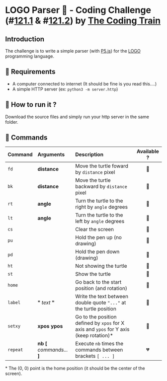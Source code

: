 # LOGO Parser :turtle: - Coding Challenge (#[121.1](https://youtu.be/i-k04yzfMpw) & #[121.2](https://youtu.be/aOqEm101fms)) by [The Coding Train](https://thecodingtrain.com/)

## Introduction
The challenge is to write a simple parser (with [P5.js](https://p5js.org/)) for the  [LOGO](https://en.wikipedia.org/wiki/Logo_(programming_language)) programming language.

## :turtle: Requirements
  - A computer connected to internet (It should be fine is you read this....)
  - A simple HTTP server (ex: `python3 -m server.http`)

## :turtle: How to run it ?
Download the source files and simply run your http server in the same folder.

## :turtle: Commands

| Command  | Arguments                        | Description                                                           |  Available ?   |
| :------- | :------------------------------- | :-------------------------------------------------------------------- | :------------: |
| `fd`     | **distance**                     | Move the turtle foward by `distance` pixel                            | :green_heart:  |
| `bk`     | **distance**                     | Move the turtle backward by `distance` pixel                          | :green_heart:  |
| `rt`     | **angle**                        | Turn the turtle to the right by `angle` degrees                       | :green_heart:  |
| `lt`     | **angle**                        | Turn the turtle to the left by `angle` degrees                        | :green_heart:  |
| `cs`     |                                  | Clear the screen                                                      | :green_heart:  |
| `pu`     |                                  | Hold the pen up (no drawing)                                          | :green_heart:  |
| `pd`     |                                  | Hold the pen down (drawing)                                           | :green_heart:  |
| `ht`     |                                  | Not showing the turtle                                                | :green_heart:  |
| `st`     |                                  | Show the turtle                                                       | :green_heart:  |
| `home`   |                                  | Go back to the start position (and rotation)                          | :green_heart:  |
| `label`  | **"** _text_ **"**               | Write the text between double quote `"..."` at the turtle position                          | :green_heart: |
| `setxy`  | **xpos** **ypos**                | Go to the position defined by `xpos` for X axis and `ypos` for Y axis (keep rotation)*  | :green_heart: |
| `repeat` | **nb** **[** _commands..._ **]** | Execute `nb` times the commands between brackets `[ ... ]`            | :broken_heart: |

\* The (0, 0) point is the home position (it should be the center of the screen). 